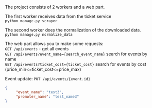 The project consists of 2 workers and a web part.  

The first worker receives data from the ticket service  
`python manage.py scraper`

The second worker does the normalization of the downloaded data.  
`python manage.py normalize_data`


The web part allows you to make some requests:  
`GET /api/events` - get all events  
`GET /api/events?event_name={search_event_name}` search for events by name  
`GET /api/events?ticket_cost={ticket_cost}` search for events by cost (price_min<=ticket_cost<=price_max)  

Event update:
`PUT /api/events/{event.id}`  
```json
{
     "event_name": "test3",  
     "promoter_name": "test_name3"
}
```  
